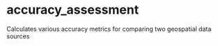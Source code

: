 # accuracy_assessment
Calculates various accuracy metrics for comparing two geospatial data sources
